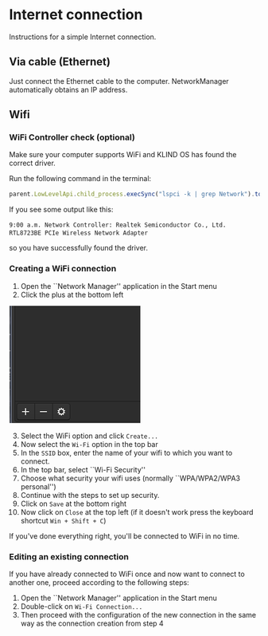 # Internet connection

Instructions for a simple Internet connection.

## Via cable (Ethernet)

Just connect the Ethernet cable to the computer. NetworkManager automatically obtains an IP address.

## Wifi

### WiFi Controller check (optional)

Make sure your computer supports WiFi and KLIND OS has found the correct driver.

Run the following command in the terminal:

```javascript
parent.LowLevelApi.child_process.execSync("lspci -k | grep Network").toString()
```

If you see some output like this:

```
9:00 a.m. Network Controller: Realtek Semiconductor Co., Ltd. RTL8723BE PCIe Wireless Network Adapter
```

so you have successfully found the driver.

### Creating a WiFi connection

1. Open the ``Network Manager'' application in the Start menu
2. Click the plus at the bottom left

![Add button image](./addIcon.png)

3. Select the WiFi option and click `Create...`
4. Now select the `Wi-Fi` option in the top bar
5. In the `SSID` box, enter the name of your wifi to which you want to connect.
6. In the top bar, select ``Wi-Fi Security''
7. Choose what security your wifi uses (normally ``WPA/WPA2/WPA3 personal'')
8. Continue with the steps to set up security.
9. Click on `Save` at the bottom right
10. Now click on `Close` at the top left (if it doesn't work press the keyboard shortcut `Win + Shift + C`)

If you've done everything right, you'll be connected to WiFi in no time.

### Editing an existing connection

If you have already connected to WiFi once and now want to connect to another one, proceed according to the following steps:

1. Open the ``Network Manager'' application in the Start menu
2. Double-click on `Wi-Fi Connection...`
3. Then proceed with the configuration of the new connection in the same way as the connection creation from step 4
